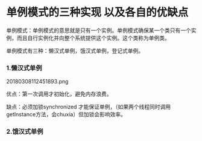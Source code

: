 # 单例模式的三种实现 以及各自的优缺点

单例模式：单例模式的意思就是只有一个实例。单例模式确保某一个类只有一个实例，而且自行实例化并向整个系统提供这个实例。这个类称为单例类。

单例模式有三种：懒汉式单例，饿汉式单例，登记式单例。

### 1.懒汉式单例

20180308112451893.png

优点：第一次调用才初始化，避免内存浪费。

缺点：必须加锁synchronized 才能保证单例，（如果两个线程同时调用getInstance方法，会chuxia）但加锁会影响效率。

### 2.饿汉式单例



